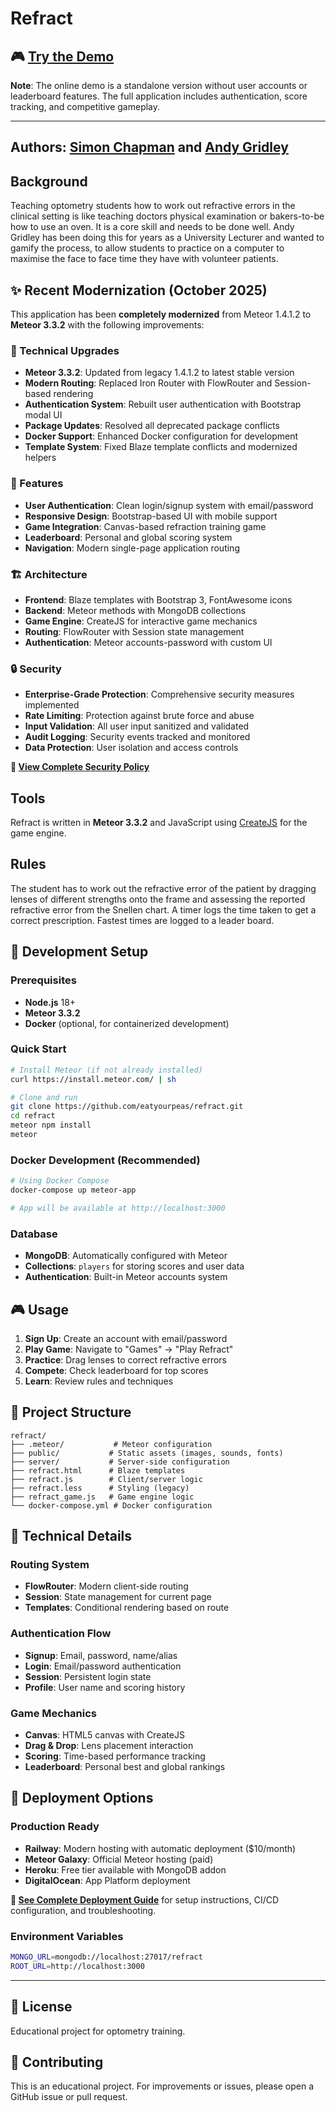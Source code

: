# Refract

## 🎮 [Try the Demo](https://eatyourpeas.github.io/refract/)

**Note**: The online demo is a standalone version without user accounts or leaderboard features. The full application includes authentication, score tracking, and competitive gameplay.

---

## Authors: [Simon Chapman](https://twitter.com/eatyourpeas) and [Andy Gridley](https://personalpages.manchester.ac.uk/advanced.php?dn=cn%3DAndrew+Gridley%2Bumanroleid%3D99194%2Cou%3DDivision+of+Pharmacy+%26+Optometry%2Cou%3DSchool+of+Health+Sciences%2Cou%3DFaculty+of+Biology%5C%2C+Medicine+and+Health%2Cou%3DPeople%2Co%3DUniversity+of+Manchester%2Cc%3DGB&employeeType=&action=read&form_input=Submit)

## Background
Teaching optometry students how to work out refractive errors in the clinical setting is like teaching doctors physical examination or bakers-to-be how to use an oven. It is a core skill and needs to be done well. Andy Gridley has been doing this for years as a University Lecturer and wanted to gamify the process, to allow students to practice on a computer to maximise the face to face time they have with volunteer patients.

## ✨ Recent Modernization (October 2025)

This application has been **completely modernized** from Meteor 1.4.1.2 to **Meteor 3.3.2** with the following improvements:

### 🔧 Technical Upgrades
- **Meteor 3.3.2**: Updated from legacy 1.4.1.2 to latest stable version
- **Modern Routing**: Replaced Iron Router with FlowRouter and Session-based rendering
- **Authentication System**: Rebuilt user authentication with Bootstrap modal UI
- **Package Updates**: Resolved all deprecated package conflicts
- **Docker Support**: Enhanced Docker configuration for development
- **Template System**: Fixed Blaze template conflicts and modernized helpers

### 🎯 Features
- **User Authentication**: Clean login/signup system with email/password
- **Responsive Design**: Bootstrap-based UI with mobile support
- **Game Integration**: Canvas-based refraction training game
- **Leaderboard**: Personal and global scoring system
- **Navigation**: Modern single-page application routing

### 🏗️ Architecture
- **Frontend**: Blaze templates with Bootstrap 3, FontAwesome icons
- **Backend**: Meteor methods with MongoDB collections
- **Game Engine**: CreateJS for interactive game mechanics
- **Routing**: FlowRouter with Session state management
- **Authentication**: Meteor accounts-password with custom UI

### 🔒 Security
- **Enterprise-Grade Protection**: Comprehensive security measures implemented
- **Rate Limiting**: Protection against brute force and abuse
- **Input Validation**: All user input sanitized and validated
- **Audit Logging**: Security events tracked and monitored
- **Data Protection**: User isolation and access controls

**📖 [View Complete Security Policy](./docs/security-policy.md)**

## Tools
Refract is written in **Meteor 3.3.2** and JavaScript using [CreateJS](https://createjs.com/) for the game engine.

## Rules
The student has to work out the refractive error of the patient by dragging lenses of different strengths onto the frame and assessing the reported refractive error from the Snellen chart. A timer logs the time taken to get a correct prescription. Fastest times are logged to a leader board.

## 🚀 Development Setup

### Prerequisites
- **Node.js** 18+ 
- **Meteor 3.3.2**
- **Docker** (optional, for containerized development)

### Quick Start
```bash
# Install Meteor (if not already installed)
curl https://install.meteor.com/ | sh

# Clone and run
git clone https://github.com/eatyourpeas/refract.git
cd refract
meteor npm install
meteor
```

### Docker Development (Recommended)
```bash
# Using Docker Compose
docker-compose up meteor-app

# App will be available at http://localhost:3000
```

### Database
- **MongoDB**: Automatically configured with Meteor
- **Collections**: `players` for storing scores and user data
- **Authentication**: Built-in Meteor accounts system

## 🎮 Usage

1. **Sign Up**: Create an account with email/password
2. **Play Game**: Navigate to "Games" → "Play Refract"  
3. **Practice**: Drag lenses to correct refractive errors
4. **Compete**: Check leaderboard for top scores
5. **Learn**: Review rules and techniques

## 📁 Project Structure
```
refract/
├── .meteor/           # Meteor configuration
├── public/           # Static assets (images, sounds, fonts)
├── server/           # Server-side configuration  
├── refract.html      # Blaze templates
├── refract.js        # Client/server logic
├── refract.less      # Styling (legacy)
├── refract_game.js   # Game engine logic
└── docker-compose.yml # Docker configuration
```

## 🔧 Technical Details

### Routing System
- **FlowRouter**: Modern client-side routing
- **Session**: State management for current page
- **Templates**: Conditional rendering based on route

### Authentication Flow
- **Signup**: Email, password, name/alias
- **Login**: Email/password authentication  
- **Session**: Persistent login state
- **Profile**: User name and scoring history

### Game Mechanics
- **Canvas**: HTML5 canvas with CreateJS
- **Drag & Drop**: Lens placement interaction
- **Scoring**: Time-based performance tracking
- **Leaderboard**: Personal best and global rankings

## 🚀 Deployment Options

### Production Ready

- **Railway**: Modern hosting with automatic deployment ($10/month)
- **Meteor Galaxy**: Official Meteor hosting (paid)
- **Heroku**: Free tier available with MongoDB addon
- **DigitalOcean**: App Platform deployment

**📖 [See Complete Deployment Guide](./docs/deployment.md)** for setup instructions, CI/CD configuration, and troubleshooting.

### Environment Variables

```bash
MONGO_URL=mongodb://localhost:27017/refract
ROOT_URL=http://localhost:3000
```

---

## 📝 License

Educational project for optometry training.

## 🤝 Contributing

This is an educational project. For improvements or issues, please open a GitHub issue or pull request.
